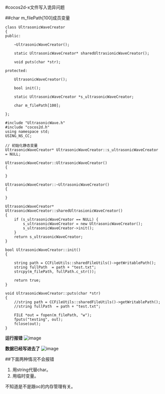 #cocos2d-x文件写入诡异问题

##char m_filePath[100]成员变量

```
class UltrasonicWaveCreator
{
public:
    
    ~UltrasonicWaveCreator();
    
    static UltrasonicWaveCreator* sharedUltrasionicWaveCreator();
    
    void puts(char *str);
    
protected:
    
    UltrasonicWaveCreator();
    
    bool init();
    
    static UltrasonicWaveCreator *s_ultrasonicWaveCreator;
    
    char m_filePath[100];  
    
};
```

```
#include "UltrasonicWave.h"
#include "cocos2d.h"
using namespace std;
USING_NS_CC;

// 初始化静态变量
UltrasonicWaveCreator* UltrasonicWaveCreator::s_ultrasonicWaveCreator = NULL;

UltrasonicWaveCreator::UltrasonicWaveCreator()
{

}

UltrasonicWaveCreator::~UltrasonicWaveCreator()
{

}

UltrasonicWaveCreator* UltrasonicWaveCreator::sharedUltrasionicWaveCreator()
{
    if (s_ultrasonicWaveCreator == NULL) {
        s_ultrasonicWaveCreator = new UltrasonicWaveCreator();
        s_ultrasonicWaveCreator->init();
    }
    return s_ultrasonicWaveCreator;
}

bool UltrasonicWaveCreator::init()
{

    string path = CCFileUtils::sharedFileUtils()->getWritablePath();
    string fullPath  = path + "test.txt";
    strcpy(m_filePath, fullPath.c_str());
    
    return true;
}

void UltrasonicWaveCreator::puts(char *str)
{
    //string path = CCFileUtils::sharedFileUtils()->getWritablePath();
    //string fullPath  = path + "test.txt";

    FILE *out = fopen(m_filePath, "w");
    fputs("testing", out);
    fclose(out);
}
```

**运行报错**
![image](http://git.oschina.net/nov_eleven/photo/raw/master/201304080314.jpg)

**数据已经写进去了**
![image](http://git.oschina.net/nov_eleven/photo/raw/master/201404081514.jpg)

##下面两种情况不会报错
1. 用string代替char。
2. 用临时变量。

不知道是不是跟oc的内存管理有关。